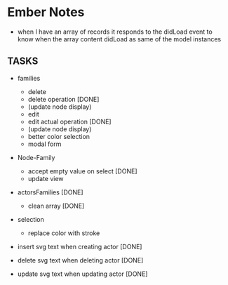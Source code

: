 # Ember Notes

* when I have an array of records it responds to the didLoad event to
  know when the array content didLoad as same of the model instances

## TASKS

* families
  * delete
   * delete operation [DONE]
   * (update node display)
  * edit
   * edit actual operation [DONE]
   * (update node display)
  * better color selection
  * modal form
* Node-Family
  * accept empty value on select [DONE]
  * update view
* actorsFamilies [DONE]
  * clean array [DONE]
* selection
  * replace color with stroke

* insert svg text when creating actor [DONE]
* delete svg text when deleting actor [DONE]
* update svg text when updating actor [DONE]
